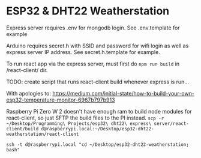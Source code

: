 # ESP32 & DHT22 Weatherstation

Express server requires .env for mongodb login. See .env.template for example

Arduino requires secret.h with SSID and password for wifi login as well as express server IP address. See secret.h.template for example.

To run react app via the express server, must first do `npm run build` in /react-client/ dir.

TODO: create script that runs react-client build whenever express is run...

With apologies to:
https://medium.com/initial-state/how-to-build-your-own-esp32-temperature-monitor-6967b797b913

Raspberry Pi Zero W 2 doesn't have enough ram to build node modules for react-client, so just SFTP the build files to the PI instead.
`scp -r ~/Desktop/Programming\ Projects/esp32\ dht22\ express\ server/react-client/build d@raspberrypi.local:~/Desktop/esp32-dht22-weatherstation/react-client`

`ssh -t d@raspberrypi.local "cd ~/Desktop/esp32-dht22-weatherstation; bash"`
